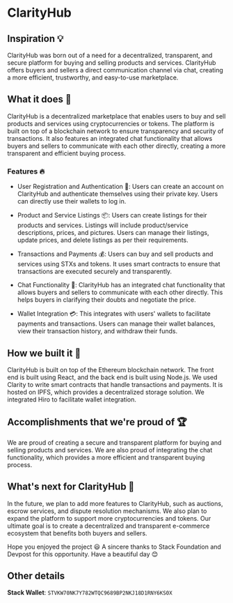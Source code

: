# ClarityHub

## Inspiration 💡
ClarityHub was born out of a need for a decentralized, transparent, and secure platform for buying and selling products and services. ClarityHub offers buyers and sellers a direct communication channel via chat, creating a more efficient, trustworthy, and easy-to-use marketplace.

## What it does 🚀
ClarityHub is a decentralized marketplace that enables users to buy and sell products and services using cryptocurrencies or tokens. The platform is built on top of a blockchain network to ensure transparency and security of transactions. It also features an integrated chat functionality that allows buyers and sellers to communicate with each other directly, creating a more transparent and efficient buying process.

### Features 🔥
- User Registration and Authentication 🔑: Users can create an account on ClarityHub and authenticate themselves using their private key. Users can directly use their wallets to log in.

- Product and Service Listings 📦: Users can create listings for their products and services. Listings will include product/service descriptions, prices, and pictures. Users can manage their listings, update prices, and delete listings as per their requirements.

- Transactions and Payments 💰: Users can buy and sell products and services using STXs and tokens. It uses smart contracts to ensure that transactions are executed securely and transparently.

- Chat Functionality 💬: ClarityHub has an integrated chat functionality that allows buyers and sellers to communicate with each other directly. This helps buyers in clarifying their doubts and negotiate the price.

- Wallet Integration 💳: This integrates with users' wallets to facilitate payments and transactions. Users can manage their wallet balances, view their transaction history, and withdraw their funds.

## How we built it 🔨
ClarityHub is built on top of the Ethereum blockchain network. The front end is built using React, and the back end is built using Node.js. We used Clarity to write smart contracts that handle transactions and payments. It is hosted on IPFS, which provides a decentralized storage solution. We integrated Hiro to facilitate wallet integration.

## Accomplishments that we're proud of 🏆
We are proud of creating a secure and transparent platform for buying and selling products and services. We are also proud of integrating the chat functionality, which provides a more efficient and transparent buying process.

## What's next for ClarityHub 🚀
In the future, we plan to add more features to ClarityHub, such as auctions, escrow services, and dispute resolution mechanisms. We also plan to expand the platform to support more cryptocurrencies and tokens. Our ultimate goal is to create a decentralized and transparent e-commerce ecosystem that benefits both buyers and sellers.

Hope you enjoyed the project 😃
A sincere thanks to Stack Foundation and Devpost for this opportunity.
Have a beautiful day 😊

## Other details
**Stack Wallet**: `STVKW70NK7Y782WTQC9689BP2NKJ18D1RNY6KS0X`

